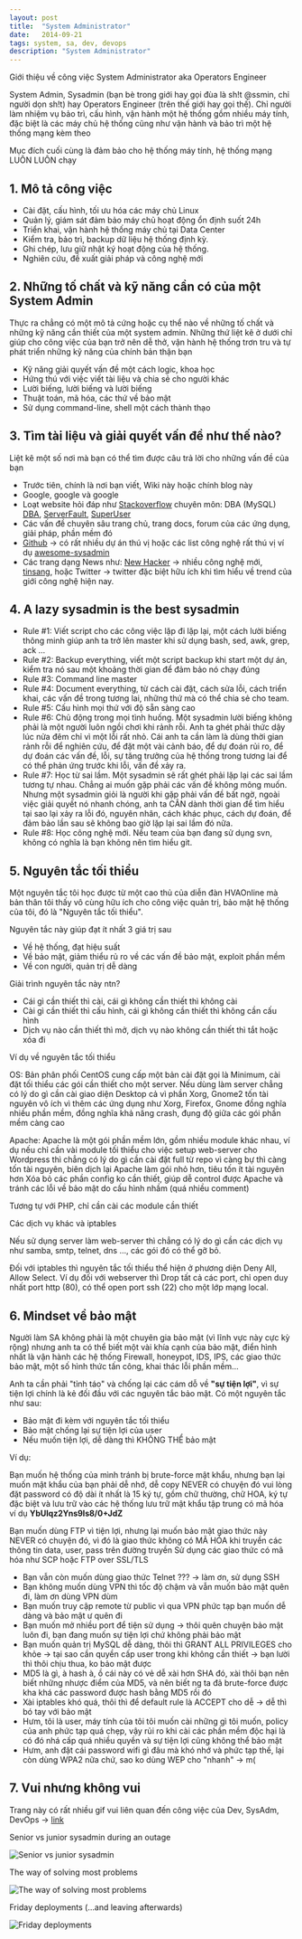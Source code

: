 ```yaml
---
layout: post
title:  "System Administrator"
date:   2014-09-21
tags: system, sa, dev, devops
description: "System Administrator"
---
```


Giới thiệu về công việc System Administrator aka Operators Engineer

System Admin, Sysadmin (bạn bè trong giới hay gọi đùa là sh!t @ssmin, chỉ người
dọn sh!t) hay Operators Engineer (trên thế giới hay gọi thế). Chỉ người làm 
nhiệm vụ bảo trì, cấu hình, vận hành một hệ thống gồm nhiều máy tính, đặc biệt
là các máy chủ hệ thống cũng như vận hành và bảo trì một hệ thống mạng kèm theo

Mục đích cuối cùng là đảm bảo cho hệ thống máy tính, hệ thống mạng LUÔN LUÔN chạy

## 1. Mô tả công việc

* Cài đặt, cấu hình, tối ưu hóa các máy chủ Linux
* Quản lý, giám sát đảm bảo máy chủ hoạt động ổn định suốt 24h
* Triển khai, vận hành hệ thống máy chủ tại Data Center
* Kiểm tra, bảo trì, backup dữ liệu hệ thống định kỳ.
* Ghi chép, lưu giữ nhật ký hoạt động của hệ thống.
* Nghiên cứu, đề xuất giải pháp và công nghệ mới

## 2. Những tố chất và kỹ năng cần có của một System Admin

Thực ra chẳng có một mô tả cứng hoặc cụ thể nào về những tố chất và những kỹ 
năng cần thiết của một system admin. Những thứ liệt kê ở dưới chỉ giúp cho công
việc của bạn trở nên dễ thở, vận hành hệ thống trơn tru và tự phát triển những
kỹ năng của chính bản thận bạn

* Kỹ năng giải quyết vấn đề một cách logic, khoa học
* Hứng thú với việc viết tài liệu và chia sẻ cho người khác
* Lười biếng, lười biếng và lười biếng
* Thuật toán, mã hóa, các thứ về bảo mật
* Sử dụng command-line, shell một cách thành thạo

## 3. Tìm tài liệu và giải quyết vấn đề như thế nào?

Liệt kê một số nơi mà bạn có thể tìm được câu trả lời cho những vấn đề của bạn

* Trước tiên, chính là nơi bạn viết, Wiki này hoặc chính blog này 
* Google, google và google
* Loạt website hỏi đáp như [Stackoverflow](http://stackoverflow.com) chuyên
môn: DBA (MySQL) [DBA](http://dba.stackexchange.com), [ServerFault](http://serverfault.com), 
[SuperUser](http://superuser.com)
* Các vấn đề chuyên sâu  trang chủ, trang docs, forum của các ứng dụng, giải
pháp, phần mềm đó
* [Github](http://github.com) -> có rất nhiều dự án thú vị hoặc
các list công nghệ rất thú vị ví dụ [awesome-sysadmin](https://github.com/kahun/awesome-sysadmin)
* Các trang dạng News như: [New Hacker](https://news.ycombinator.com/)
-> nhiều công nghệ mới, [tinsang](http://tinsang.net/), hoặc Twitter → twitter đặc biệt hữu ích 
khi tìm hiểu về trend của giới công nghệ hiện nay.

## 4. A lazy sysadmin is the best sysadmin

* Rule #1: Viết script cho các công việc lặp đi lặp lại, một cách lười biếng 
thông minh giúp anh ta trở lên master khi sử dụng bash, sed, awk, grep, ack …
* Rule #2: Backup everything, viết một script backup khi start một dự án, kiểm
tra nó sau một khoảng thời gian để đảm bảo nó chạy đúng
* Rule #3: Command line master
* Rule #4: Document everything, từ cách cài đặt, cách sửa lỗi, cách triển khai,
các vấn đề trong tương lai, những thứ mà có thể chia sẻ cho team.
* Rule #5: Cấu hình mọi thứ với độ sẵn sàng cao
* Rule #6: Chủ động trong mọi tình huống. Một sysadmin lười biếng không phải là
một người luôn ngồi chơi khi rảnh rỗi. Anh ta ghét phải thức dậy lúc nửa đêm chỉ 
vì một lỗi rất nhỏ. Cái anh ta cần làm là dùng thời gian rảnh rỗi để nghiên cứu, 
để đặt một vài cảnh báo, để dự đoán rủi ro, để dự đoán các vấn đề, lỗi, sự tăng 
trưởng của hệ thống trong tương lai để có thể phản ứng trước khi lỗi, vấn đề xảy
ra.
* Rule #7: Học từ sai lầm. Một sysadmin sẽ rất ghét phải lặp lại các sai lầm tương
tự nhau. Chẳng ai muốn gặp phải các vấn đề không mông muốn. Nhưng một sysadmin giỏi
là người khi gặp phải vấn đề bất ngờ, ngoài việc giải quyết nó nhanh chóng, anh ta
CÂN dành thời gian để tìm hiểu tại sao lại xảy ra lỗi đó, nguyên nhân, cách khác phục,
cách dự đoán, để đảm bảo lần sau sẽ không bao giờ lặp lại sai lầm đó nữa.
* Rule #8: Học công nghệ mới. Nếu team của bạn đang sử dụng svn, không có nghĩa là bạn
không nên tìm hiểu git.

## 5. Nguyên tắc tối thiểu

Một nguyên tắc tôi học được từ một cao thủ của diễn đàn HVAOnline mà bản thân tôi thấy
vô cùng hữu ích cho công việc quản trị, bảo mật hệ thống của tôi, đó là "Nguyên tắc tối
thiểu".

Nguyên tắc này giúp đạt ít nhất 3 giá trị sau

* Về hệ thống, đạt hiệu suất
* Về bảo mật, giảm thiểu rủ ro về các vấn đề bảo mật, exploit phần mềm
* Về con người, quản trị dễ dàng

Giải trình nguyên tắc này ntn?

* Cái gì cần thiết thì cài, cái gì không cần thiết thì không cài
* Cài gì cần thiết thì cấu hình, cái gì không cần thiết thì không cần cấu hình
* Dịch vụ nào cần thiết thì mở, dịch vụ nào không cần thiết thì tắt hoặc xóa đi

Ví dụ về nguyên tắc tối thiểu

OS: Bản phân phối CentOS cung cấp một bản cài đặt gọi là Minimum, cài đặt tối thiểu các 
gói cần thiết cho một server. Nếu dùng làm server chẳng có lý do gì cần cài giao diện 
Desktop cả vì phần Xorg, Gnome2 tốn tài nguyên vô ích  vì thêm các ứng dụng như Xorg, 
Firefox, Gnome đồng nghĩa nhiều phần mềm, đồng nghĩa khả năng crash, đụng độ giữa các 
gói phần mềm càng cao

Apache: Apache là một gói phần mềm lớn, gồm nhiều module khác nhau, ví dụ nếu chỉ cần 
vài module tối thiểu cho việc setup web-server cho Wordpress thì chẳng có lý do gì cần 
cài đặt full từ repo vì càng bự thì càng tốn tài nguyên, biên dịch lại Apache làm gói 
nhỏ hơn, tiêu tốn ít tài nguyên hơn  Xóa bỏ các phần config ko cần thiết, giúp dễ 
control được Apache và tránh các lỗi về bảo mật do cấu hình nhầm (quá nhiều comment)

Tương tự với PHP, chỉ cần cài các module cần thiết

Các dịch vụ khác và iptables

Nếu sử dụng server làm web-server thì chẳng có lý do gì cần các dịch vụ như samba, 
smtp, telnet, dns …, các gói đó có thể gỡ bỏ.

Đối với iptables thì nguyên tắc tối thiểu thể hiện ở phương diện Deny All, Allow Select. 
Ví dụ đối với webserver thì Drop tất cả các port, chỉ open duy nhất port http (80), 
có thể open port ssh (22) cho một lớp mạng local.

## 6. Mindset về bảo mật

Người làm SA không phải là một chuyên gia bảo mật (vì lĩnh vực này cực kỳ rộng) nhưng 
anh ta có thể biết một vài khía cạnh của bảo mật, điển hình nhất là vận hành các hệ 
thống Firewall, honeypot, IDS, IPS, các giao thức bảo mật, một số hình thức tấn công,
khai thác lỗi phần mềm…

Anh ta cần phải "tỉnh táo" và chống lại các cám dỗ về __"sự tiện lợi"__, vì sự tiện 
lợi chính là kẻ đối đầu với các nguyên tắc bảo mật. Có một nguyên tắc như sau:

* Bảo mật đi kèm với nguyên tắc tối thiểu
* Bảo mật chống lại sự tiện lợi của user
* Nếu muốn tiện lợi, dễ dàng thì KHÔNG THỂ bảo mật

Ví dụ:

Bạn muốn hệ thống của mình tránh bị brute-force mật khẩu, nhưng bạn lại muốn 
mật khẩu của bạn phải dễ nhớ, dễ copy  NEVER có chuyện đó  vui lòng đặt 
password có độ dài ít nhất là 15 ký tự, gồm chữ thường, chữ HOA, ký tự đặc 
biệt và lưu trữ vào các hệ thống lưu trữ mật khẩu tập trung có mã hóa  
ví dụ __YbUlqz2Yns9ls8/0+JdZ__

Bạn muốn dùng FTP vì tiện lợi, nhưng lại muốn bảo mật giao thức này  NEVER 
có chuyện đó, vì đó là giao thức không có MÃ HÓA khi truyền các thông tin 
data, user, pass trên đường truyền  Sử dụng các giao thức có mã hóa như 
SCP hoặc FTP over SSL/TLS

* Bạn vẫn còn muốn dùng giao thức Telnet ??? → làm ơn, sử dụng SSH
* Bạn không muốn dùng VPN thì tốc độ chậm và vẫn muốn bảo mật  quên đi, làm 
ơn dùng VPN dùm
* Bạn muốn truy cập remote từ public vì qua VPN phức tạp  bạn muốn dễ dàng 
và bảo mật ư  quên đi
* Bạn muốn mở nhiều port để tiện sử dụng → thôi quên chuyện bảo mật luôn đi, 
bạn đang muốn sự tiện lợi chứ không phải bảo mật
* Bạn muốn quản trị MySQL dễ dàng, thôi thì GRANT ALL PRIVILEGES cho khỏe → 
tại sao cần quyền cấp user trong khi không cần thiết → bạn lười thì thôi 
chịu thua, ko bảo mật được
* MD5 là gì, à hash à, ồ cái này có vẻ dễ xài hơn SHA đó, xài thôi bạn nên 
biết những nhược điểm của MD5, và nên biết ng ta đã brute-force được kha 
khá các password được hash bằng MD5 rồi đó
* Xài iptables khó quá, thôi thì để default rule là ACCEPT cho dễ → dễ thì
bó tay với bảo mật
* Hưm, tôi là user, máy tính của tôi tôi muốn cài những gì tôi muốn, policy 
của anh phức tạp quá  chẹp, vậy rủi ro khi cài các phần mềm độc hại là có 
đó nhá cấp quá nhiều quyền và sự tiện lợi cũng không thể bảo mật
* Hưm, anh đặt cái password wifi gì đâu mà khó nhớ và phức tạp thế, lại còn 
dùng WPA2 nữa chứ, sao ko dùng WEP cho "nhanh" → m(

## 7. Vui nhưng không vui

Trang này có rất nhiều gif vui liên quan đến công việc của Dev, SysAdm, DevOps 
→ [link](http://devopsreactions.tumblr.com)

Senior vs junior sysadmin during an outage

![Senior vs junior sysadmin](http://i.imgur.com/hhouPMw)

The way of solving most problems 

![The way of solving most problems](http://i.imgur.com/tfWC9nI)

Friday deployments (…and leaving afterwards) 

![Friday deployments](http://i.imgur.com/R0H5SJh.gif)